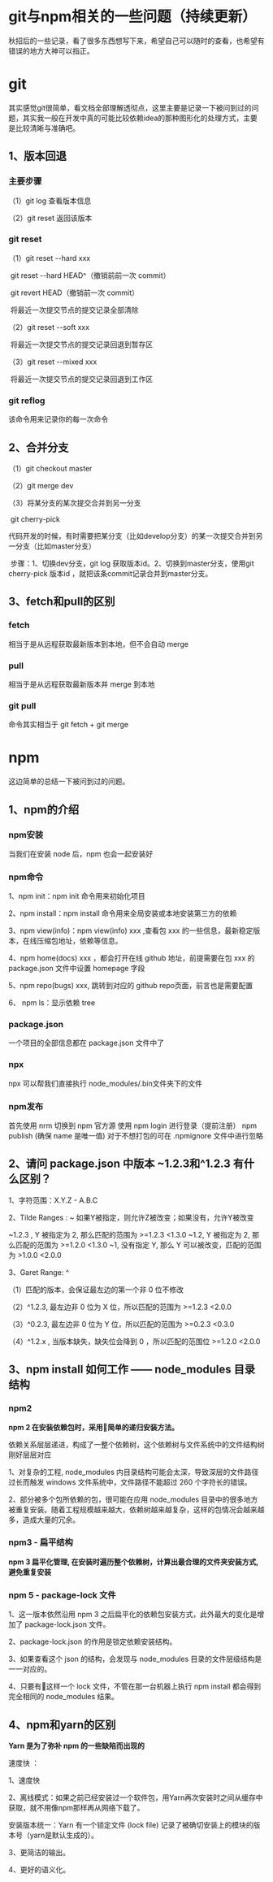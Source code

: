 # git与npm相关的一些问题（持续更新）

秋招后的一些记录，看了很多东西想写下来，希望自己可以随时的查看，也希望有错误的地方大神可以指正。

# git

其实感觉git很简单，看文档全部理解透彻点，这里主要是记录一下被问到过的问题，其实我一般在开发中真的可能比较依赖idea的那种图形化的处理方式，主要是比较清晰与准确吧。

## 1、版本回退

### 主要步骤

（1）git log 查看版本信息

（2）git  reset 返回该版本

### git  reset

（1）git reset --hard xxx

​		git reset --hard HEAD^（撤销前前一次 commit）

​		git revert HEAD（撤销前一次 commit）

​		将最近一次提交节点的提交记录全部清除

（2）git reset --soft xxx

​		将最近一次提交节点的提交记录回退到暂存区

（3）git reset --mixed xxx

​		将最近一次提交节点的提交记录回退到工作区

### git reflog

该命令用来记录你的每一次命令

## 2、合并分支

（1）git  checkout master

（2）git  merge dev

（3）将某分支的某次提交合并到另一分支

​		git cherry-pick

​		代码开发的时候，有时需要把某分支（比如develop分支）的某一次提交合并到另一分支（比如master分支）

​		步骤：1、切换dev分支，git log 获取版本id。2、切换到master分支，使用git cherry-pick 版本id  ，就把该条commit记录合并到master分支。

## 3、fetch和pull的区别

### fetch

相当于是从远程获取最新版本到本地，但不会自动 merge

### pull

相当于是从远程获取最新版本并 merge 到本地

### git pull

命令其实相当于 git fetch + git merge

# npm

这边简单的总结一下被问到过的问题。

## 1、npm的介绍

### npm安装

当我们在安装 node 后，npm 也会一起安装好

### npm命令

1、npm init：npm init 命令用来初始化项目

2、npm install：npm install  命令用来全局安装或本地安装第三方的依赖

3、npm view(info)：npm view(info) xxx ,查看包 xxx 的一些信息，最新稳定版本，在线压缩包地址，依赖等信息。

4、npm home(docs) xxx ，都会打开在线 github 地址，前提需要在包 xxx 的 package.json 文件中设置 homepage 字段

5、npm repo(bugs) xxx, 跳转到对应的 github repo页面，前言也是需要配置

6、 npm ls：显示依赖 tree

### package.json

一个项目的全部信息都在 package.json 文件中了

### npx

npx 可以帮我们直接执行 node_modules/.bin文件夹下的文件

### npm发布

首先使用 nrm 切换到 npm 官方源
使用 npm login 进行登录（提前注册）
npm publish (确保 name 是唯一值)
对于不想打包的可在 .npmignore 文件中进行忽略

## 2、请问 package.json 中版本 ~1.2.3和^1.2.3 有什么区别？

1、字符范围：X.Y.Z  -  A.B.C

2、Tilde Ranges : ~
如果Y被指定，则允许Z被改变；如果没有，允许Y被改变

~1.2.3 , Y 被指定为 2, 那么匹配的范围为 >=1.2.3 <1.3.0
~1.2, Y 被指定为 2, 那么匹配的范围为 >=1.2.0 <1.3.0
~1, 没有指定 Y, 那么 Y 可以被改变，匹配的范围为 >1.0.0 <2.0.0

3、Garet Range: ^

（1）匹配的版本，会保证最左边的第一个非 0 位不修改

（2）^1.2.3, 最左边非 0 位为 X 位，所以匹配的范围为 >=1.2.3 <2.0.0

（3）^0.2.3, 最左边非 0 位为 Y 位，所以匹配的范围为 >=0.2.3 <0.3.0

（4）^1.2.x , 当版本缺失，缺失位会降到 0 ，所以匹配的范围位 >=1.2.0 <2.0.0

## 3、npm install 如何工作 —— node_modules 目录结构

### npm2

**npm 2 在安装依赖包时，采用简单的递归安装方法。**

依赖关系层层递进，构成了一整个依赖树，这个依赖树与文件系统中的文件结构树刚好层层对应

1、对复杂的工程, node_modules 内目录结构可能会太深，导致深层的文件路径过长而触发 windows 文件系统中，文件路径不能超过 260 个字符长的错误。

2、部分被多个包所依赖的包，很可能在应用 node_modules 目录中的很多地方被重复安装。随着工程规模越来越大，依赖树越来越复杂，这样的包情况会越来越多，造成大量的冗余。

### npm3 - 扁平结构

**npm 3 扁平化管理, 在安装时遍历整个依赖树，计算出最合理的文件夹安装方式, 避免重复安装**

### npm 5 - package-lock 文件

1、这一版本依然沿用 npm 3 之后扁平化的依赖包安装方式，此外最大的变化是增加了 package-lock.json 文件。

2、package-lock.json 的作用是锁定依赖安装结构。

3、如果查看这个 json 的结构，会发现与 node_modules 目录的文件层级结构是一一对应的。

4、只要有这样一个 lock 文件，不管在那一台机器上执行 npm install 都会得到完全相同的 node_modules 结果。

## 4、npm和yarn的区别

**Yarn 是为了弥补 npm 的一些缺陷而出现的**

速度快 ：

1、速度快 

2、离线模式：如果之前已经安装过一个软件包，用Yarn再次安装时之间从缓存中获取，就不用像npm那样再从网络下载了。

安装版本统一：Yarn 有一个锁定文件 (lock file) 记录了被确切安装上的模块的版本号（yarn是默认生成的）。

3、更简洁的输出。

4、更好的语义化。